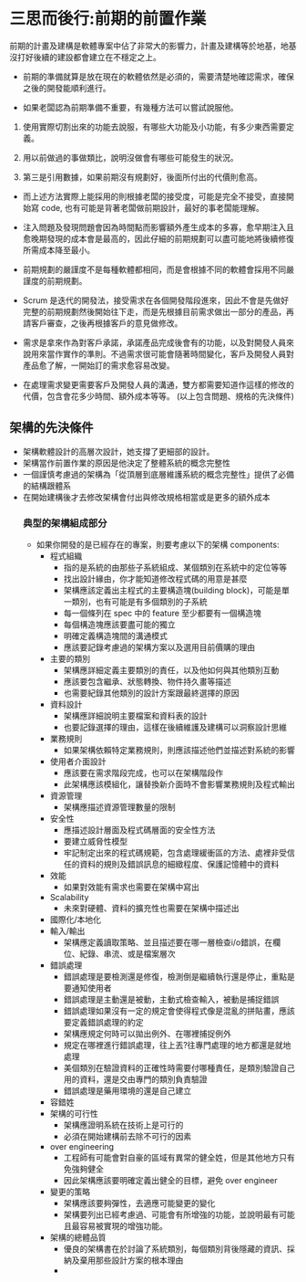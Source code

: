 # 三思而後行:前期的前置作業
前期的計畫及建構是軟體專案中佔了非常大的影響力，計畫及建構等於地基，地基沒打好後續的建設都會建立在不穩定之上。
* 前期的準備就算是放在現在的軟體依然是必須的，需要清楚地確認需求，確保之後的開發能順利進行。

* 如果老闆認為前期準備不重要，有幾種方法可以嘗試說服他。

1. 使用實際切割出來的功能去說服，有哪些大功能及小功能，有多少東西需要定義。

2. 用以前做過的事做類比，說明沒做會有哪些可能發生的狀況。

3. 第三是引用數據，如果前期沒有規劃好，後面所付出的代價則愈高。

* 而上述方法實際上能採用的則根據老闆的接受度，可能是完全不接受，直接開始寫 code, 也有可能是背著老闆做前期設計，最好的事老闆能理解。

* 注入問題及發現問題會因為時間點而影響額外產生成本的多寡，愈早期注入且愈晚期發現的成本會是最高的，因此仔細的前期規劃可以盡可能地將後續修復所需成本降至最小。

* 前期規劃的嚴謹度不是每種軟體都相同，而是會根據不同的軟體會採用不同嚴謹度的前期規劃。

* Scrum 是迭代的開發法，接受需求在各個開發階段進來，因此不會是先做好完整的前期規劃然後開始往下走，而是先根據目前需求做出一部分的產品，再請客戶審查，之後再根據客戶的意見做修改。

* 需求是拿來作為對客戶承諾，承諾產品完成後會有的功能，以及對開發人員來說用來當作實作的準則。不過需求很可能會隨著時間變化，客戶及開發人員對產品愈了解，一開始訂的需求愈容易改變。

* 在處理需求變更需要客戶及開發人員的溝通，雙方都需要知道作這樣的修改的代價，包含會花多少時間、額外成本等等。
(以上包含問題、規格的先決條件)
## 架構的先決條件
* 架構軟體設計的高層次設計，她支撐了更細部的設計。
* 架構當作前置作業的原因是他決定了整體系統的概念完整性
* 一個謹慎考慮過的架構為「從頂層到底層維護系統的概念完整性」提供了必備的結構跟體系
* 在開始建構後才去修改架構會付出與修改規格相當或是更多的額外成本
	### 典型的架構組成部分
	* 如果你開發的是已經存在的專案，則要考慮以下的架構 components:
		* 程式組織
			* 指的是系統的由那些子系統組成、某個類別在系統中的定位等等
			* 找出設計緣由，你才能知道修改程式碼的用意是甚麼
			* 架構應該定義出主程式的主要構造塊(building block)，可能是單一類別，也有可能是有多個類別的子系統
			* 每一個條列在 spec 中的 feature 至少都要有一個構造塊
			* 每個構造塊應該要盡可能的獨立
			* 明確定義構造塊間的溝通模式
			* 應該要記錄考慮過的架構方案以及選用目前價購的理由
		* 主要的類別
			* 架構應詳細定義主要類別的責任，以及他如何與其他類別互動
			* 應該要包含繼承、狀態轉換、物件持久畫等描述
			* 也需要紀錄其他類別的設計方案跟最終選擇的原因
		* 資料設計
			* 架構應詳細說明主要檔案和資料表的設計
			* 也要記錄選擇的理由，這樣在後續維護及建構可以洞察設計思維
		* 業務規則
			* 如果架構依賴特定業務規則，則應該描述他們並描述對系統的影響
		* 使用者介面設計
			* 應該要在需求階段完成，也可以在架構階段作
			* 此架構應該模組化，讓替換新介面時不會影響業務規則及程式輸出
		* 資源管理
			* 架構應描述資源管理數量的限制
		* 安全性
			* 應描述設計層面及程式碼層面的安全性方法
			* 要建立威脅性模型
			* 牢記制定出來的程式碼規範，包含處理緩衝區的方法、處裡非受信任的資料的規則及錯誤訊息的細緻程度、保護記憶體中的資料
		* 效能
			* 如果對效能有需求也需要在架構中寫出
		* Scalability
			* 未來對硬體、資料的擴充性也需要在架構中描述出
		* 國際化/本地化
		* 輸入/輸出
			* 架構應定義讀取策略、並且描述要在哪一層檢查i/o錯誤，在欄位、紀錄、串流、或是檔案層次
		* 錯誤處理
			* 錯誤處理是要檢測還是修復，檢測倒是繼續執行還是停止，重點是要通知使用者
			* 錯誤處理是主動還是被動，主動式檢查輸入，被動是捕捉錯誤
			* 錯誤處理如果沒有一定的規定會使得程式像是混亂的拼貼畫，應該要定義錯誤處理的約定
			* 架構應規定何時可以拋出例外、在哪裡捕捉例外
			* 規定在哪裡進行錯誤處理，往上丟?往專門處理的地方都還是就地處理
			* 美個類別在驗證資料的正確性時需要付哪種責任，是類別驗證自己用的資料，還是交由專門的類別負責驗證
			* 錯誤處理是藥用環境的還是自己建立
		* 容錯姓
		* 架構的可行性
			* 架構應證明系統在技術上是可行的
			* 必須在開始建構前去除不可行的因素
		* over engineering
			* 工程師有可能會對自豪的區域有異常的健全姓，但是其他地方只有免強夠健全
			* 因此架構應該要明確定義出健全的目標，避免 over engineer
		* 變更的策略
			* 架構應該要夠彈性，去適應可能變更的變化
			* 架構要列出已經考慮過、可能會有所增強的功能，並說明最有可能且最容易被實現的增強功能。
		* 架構的總體品質
			* 優良的架構書在於討論了系統類別，每個類別背後隱藏的資訊、採納及棄用那些設計方案的根本理由
			* 
<!--stackedit_data:
eyJoaXN0b3J5IjpbLTEzNTI1ODc5NiwxMjA1MjY5OTYxLDExMz
AxNzcyNzYsODcwNzU0ODE5LC0yMDkwMDk1Mzk5LC0yMTQ2MDU0
NTE2LC0xNDA5NzI2MDM5LDE2NjM2NDQ2MzVdfQ==
-->
